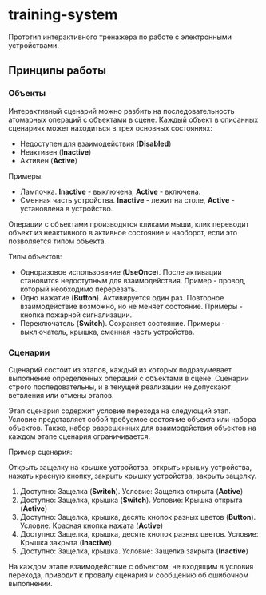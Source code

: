 # training-system

Прототип интерактивного тренажера по работе с электронными устройствами.

## Принципы работы
### Объекты
Интерактивный сценарий можно разбить на последовательность атомарных операций с объектами в сцене. 
Каждый объект в описанных сценариях может находиться в трех основных состояниях:
* Недоступен для взаимодействия (__Disabled__)
* Неактивен (__Inactive__)
* Активен (__Active__)

Примеры: 
* Лампочка. __Inactive__ - выключена, __Active__ - включена.
* Сменная часть устройства. __Inactive__ - лежит на столе, __Active__ - установлена в устройство. 

Операции с объектами производятся кликами мыши, клик переводит объект из неактивного в активное состояние и наоборот, если это позволяется типом объекта.

Типы объектов:
* Одноразовое использование (__UseOnce__). После активации становится недоступным для взаимодействия. Пример - провод, который необходимо перерезать.
* Одно нажатие (__Button__). Активируется один раз. Повторное взаимодействие возможно, но не меняет состояние. Примеры - кнопка пожарной сигнализации.
* Переключатель (__Switch__). Сохраняет состояние. Примеры - выключатель, крышка, сменная часть устройства.

### Cценарии 

Сценарий состоит из этапов, каждый из которых подразумевает выполнение определенных операций с объектами в сцене. 
Сценарии строго последовательны, и в текущей реализации не допускают ветвления или отмены этапов. 

Этап сценария содержит условие перехода на следующий этап. Условие представляет собой требуемое состояние объекта или набора объектов. Также, набор разрешенных для взаимодействия объектов на каждом этапе сценария ограничивается. 

Пример сценария:

Открыть защелку на крышке устройства, открыть крышку устройства, нажать красную кнопку, закрыть крышку устройства, закрыть защелку. 
1. Доступно: Защелка (__Switch__). Условие: Защелка открыта (__Active__)
1. Доступно: Защелка, крышка (__Switch__). Условие: Крышка открыта (__Active__)
1. Доступно: Защелка, крышка, десять кнопок разных цветов (__Button__). Условие: Красная кнопка нажата (__Active__)
1. Доступно: Защелка, крышка, десять кнопок разных цветов. Условие: Крышка закрыта (__Inactive__)
1. Доступно: Защелка, крышка. Условие: Защелка закрыта (__Inactive__)

На каждом этапе взаимодействие с объектом, не входящим в условия перехода, приводит к провалу сценария и сообщению об ошибочном выполнении.

